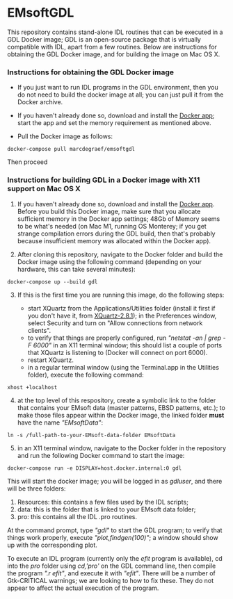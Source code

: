 # EMsoftGDL
This repository contains stand-alone IDL routines that can be executed in a GDL Docker image; GDL is an open-source package that is virtually compatible with IDL, apart from a few routines.  Below are instructions for obtaining the GDL Docker image, and for building the image on Mac OS X.  



### Instructions for obtaining the GDL Docker image 

* If you just want to run IDL programs in the GDL environment, then you do not need to build the docker image at all; you can just pull it from the Docker archive.

* If you haven't already done so, download and install the [Docker app](https://www.docker.com/products/docker-desktop/); start the app and set the memory requirement as mentioned above.

* Pull the Docker image as follows:

```
docker-compose pull marcdegraef/emsoftgdl
```
Then proceed 

### Instructions for building GDL in a Docker image with X11 support on Mac OS X

1. If you haven't already done so, download and install the [Docker app](https://www.docker.com/products/docker-desktop/). Before you build this Docker image, make sure that you allocate sufficient memory in the Docker app settings; 48Gb of Memory seems to be what's needed (on Mac M1, running OS Monterey; if you get strange compilation errors during the GDL build, then that's probably because insufficient memory was allocated within the Docker app).

2. After cloning this repository, navigate to the Docker folder and build the Docker image using the following command (depending on your hardware, this can take several minutes):
```
docker-compose up --build gdl
```
3. If this is the first time you are running this image, do the following steps:
 
	* start XQuartz from the Applications/Utilities folder (install it first if you don't have it, from [XQuartz-2.8.1](https://github.com/XQuartz/XQuartz/releases/download/XQuartz-2.8.1/XQuartz-2.8.1.dmg)); in the Preferences window, select Security and turn on "Allow connections from network clients".
	* to verify that things are properly configured, run *"netstat -an | grep -F 6000"* in an X11 terminal window; this should list a couple of ports that XQuartz is listening to  (Docker will connect on port 6000).
	* restart XQuartz.
	* in a regular terminal window (using the Terminal.app in the Utilities folder), execute the following command:

```
xhost +localhost
```

4. at the top level of this respository, create a symbolic link to the folder that contains your EMsoft data (master patterns, EBSD patterns, etc.); to make those files appear within the Docker image, the linked folder **must** have the name *"EMsoftData"*:

```
ln -s /full-path-to-your-EMsoft-data-folder EMsoftData
```

5. in an X11 terminal window, navigate to the Docker folder in the repository and run the following Docker command to start the image:

```
docker-compose run -e DISPLAY=host.docker.internal:0 gdl
```

This will start the docker image; you will be logged in as *gdluser*, and there will be three folders:

1. Resources: this contains a few files used by the IDL scripts;
2. data: this is the folder that is linked to your EMsoft data folder;
3. pro: this contains all the IDL .pro routines.

At the command prompt, type *"gdl"* to start the GDL program; to verify that things work properly, execute *"plot,findgen(100)"*; a window should show up with the corresponding plot.

To execute an IDL program (currently only the *efit* program is available), cd into the *pro* folder using *cd,'pro'* on the GDL command line, then compile the program *".r efit"*, and execute it with *"efit"*.  There will be a number of Gtk-CRITICAL warnings; we are looking to how to fix these.  They do not appear to affect the actual execution of the program.

